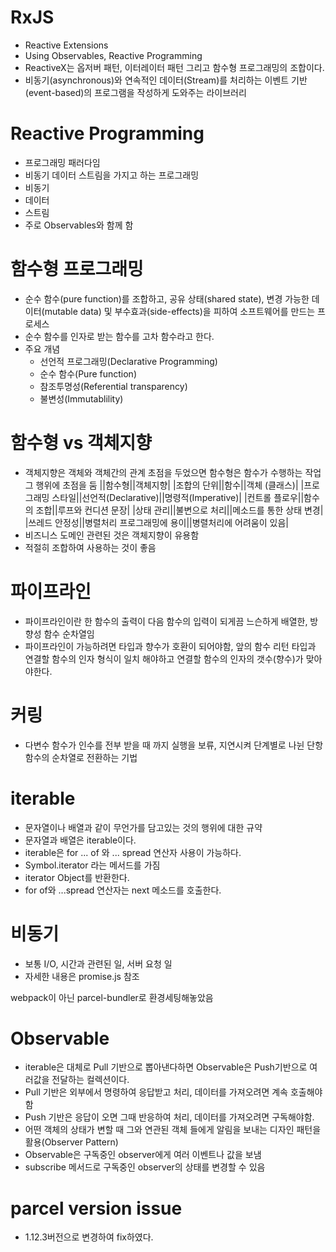 # RxJS
- Reactive Extensions
- Using Observables, Reactive Programming
- ReactiveX는 옵저버 패턴, 이터레이터 패턴 그리고 함수형 프로그래밍의 조합이다.
- 비동기(asynchronous)와 연속적인 데이터(Stream)를 처리하는 이벤트 기반(event-based)의 프로그램을 작성하게 도와주는 라이브러리

# Reactive Programming
- 프로그래밍 패러다임
- 비동기 데이터 스트림을 가지고 하는 프로그래밍
- 비동기
- 데이터
- 스트림
- 주로 Observables와 함께 함 

# 함수형 프로그래밍
- 순수 함수(pure function)를 조합하고, 공유 상태(shared state), 변경 가능한 데이터(mutable data) 및 부수효과(side-effects)을 피하여 소프트웨어를 만드는 프로세스
- 순수 함수를 인자로 받는 함수를 고차 함수라고 한다.
- 주요 개념
    - 선언적 프로그래밍(Declarative Programming)
    - 순수 함수(Pure function)
    - 참조투명성(Referential transparency)
    - 불변성(Immutablility)

# 함수형 vs 객체지향
- 객체지향은 객체와 객체간의 관계 초점을 두었으면 함수형은 함수가 수행하는 작업 그 행위에 초점을 둠
||함수형||객체지향|
|조합의 단위||함수||객체 (클래스)|
|프로그래밍 스타일||선언적(Declarative)||명령적(Imperative)|
|컨트롤 플로우||함수의 조합||루프와 컨디션 문장|
|상태 관리||불변으로 처리||메소드를 통한 상태 변경|
|쓰레드 안정성||병렬처리 프로그래밍에 용이||병렬처리에 어려움이 있음|
- 비즈니스 도메인 관련된 것은 객체지향이 유용함
- 적절히 조합하여 사용하는 것이 좋음

# 파이프라인
- 파이프라인이란 한 함수의 출력이 다음 함수의 입력이 되게끔 느슨하게 배열한, 방향성 함수 순차열임
- 파이프라인이 가능하려면 타입과 향수가 호환이 되어야함, 앞의 함수 리턴 타입과 연결할 함수의 인자 형식이 일치 해야하고 연결할 함수의 인자의 갯수(향수)가 맞아야한다.

# 커링
- 다변수 함수가 인수를 전부 받을 때 까지 실행을 보류, 지연시켜 단계별로 나뉜 단항 함수의 순차열로 전환하는 기법

# iterable 
- 문자열이나 배열과 같이 무언가를 담고있는 것의 행위에 대한 규약
- 문자열과 배열은 iterable이다.
- iterable은 for ... of 와 ... spread 연산자 사용이 가능하다.
- Symbol.iterator 라는 메서드를 가짐
- iterator Object를 반환한다.
- for of와 ...spread 연산자는 next 메소드를 호출한다.

# 비동기
- 보통 I/O, 시간과 관련된 일, 서버 요청 일
- 자세한 내용은 promise.js 참조

webpack이 아닌 parcel-bundler로 환경세팅해놓았음

# Observable
- iterable은 대체로 Pull 기반으로 뽑아낸다하면 Observable은 Push기반으로 여러값을 전달하는 컬렉션이다.
- Pull 기반은 외부에서 명령하여 응답받고 처리, 데이터를 가져오려면 계속 호출해야함
- Push 기반은 응답이 오면 그때 반응하여 처리, 데이터를 가져오려면 구독해야함.
- 어떤 객체의 상태가 변할 때 그와 연관된 객체 들에게 알림을 보내는 디자인 패턴을 활용(Observer Pattern)
- Observable은 구독중인 observer에게 여러 이벤트나 값을 보냄
- subscribe 메서드로 구독중인 observer의 상태를 변경할 수 있음


# parcel version issue
- 1.12.3버전으로 변경하여 fix하였다. 

